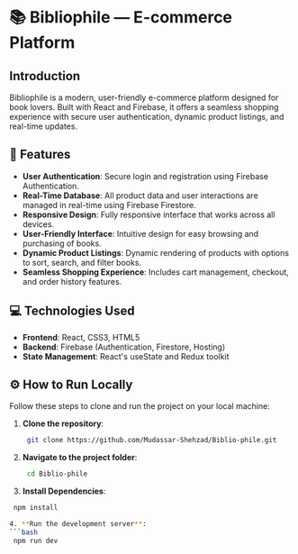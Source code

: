 # 📚 Bibliophile — E-commerce Platform

## Introduction  
Bibliophile is a modern, user-friendly e-commerce platform designed for book lovers. Built with React and Firebase, it offers a seamless shopping experience with secure user authentication, dynamic product listings, and real-time updates.

## 🌟 Features

- **User Authentication**: Secure login and registration using Firebase Authentication.
- **Real-Time Database**: All product data and user interactions are managed in real-time using Firebase Firestore.
- **Responsive Design**: Fully responsive interface that works across all devices.
- **User-Friendly Interface**: Intuitive design for easy browsing and purchasing of books.
- **Dynamic Product Listings**: Dynamic rendering of products with options to sort, search, and filter books.
- **Seamless Shopping Experience**: Includes cart management, checkout, and order history features.

## 💻 Technologies Used

- **Frontend**: React, CSS3, HTML5
- **Backend**: Firebase (Authentication, Firestore, Hosting)
- **State Management**: React's useState and Redux toolkit

## ⚙️ How to Run Locally

Follow these steps to clone and run the project on your local machine:

1. **Clone the repository**:
   ```bash
    git clone https://github.com/Mudassar-Shehzad/Biblio-phile.git
   
2. **Navigate to the project folder**:
   ```bash
    cd Biblio-phile
   
 3. **Install Dependencies**:
   ```bash
    npm install

4. **Run the development server**:
   ```bash
    npm run dev



